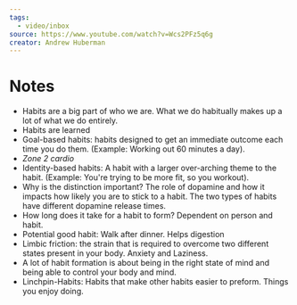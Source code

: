 ```yaml
---
tags:
  - video/inbox
source: https://www.youtube.com/watch?v=Wcs2PFz5q6g
creator: Andrew Huberman
---
```

# Notes
- Habits are a big part of who we are. What we do habitually makes up a lot of what we do entirely.
- Habits are learned 
- Goal-based habits: habits designed to get an immediate outcome each time you do them. (Example: Working out 60 minutes a day).
- *Zone 2 cardio*
- Identity-based habits: A habit with a larger over-arching theme to the habit. (Example: You're trying to be more fit, so you workout).
- Why is the distinction important? The role of dopamine and how it impacts how likely you are to stick to a habit. The two types of habits have different dopamine release times.
- How long does it take for a habit to form? Dependent on person and habit. 
- Potential good habit: Walk after dinner. Helps digestion
- Limbic friction: the strain that is required to overcome two different states present in your body. Anxiety and Laziness.
- A lot of habit formation is about being in the right state of mind and being able to control your body and mind. 
- Linchpin-Habits: Habits that make other habits easier to preform. Things you enjoy doing. 